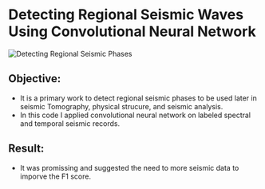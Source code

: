 # Detecting Regional Seismic Waves Using Convolutional Neural Network

![Detecting Regional Seismic Phases](https://docs.ecognition.com/Resources/Images/ECogUsr/UG_CNN_scheme.png)

## Objective: 
- It is  a primary work to detect regional seismic phases to be used later in seismic Tomography, physical strucure, and seismic analysis.   
- In this code I applied convolutional neural network on labeled spectral and temporal seismic records.

## Result:
- It was promissing and suggested the need to more seismic data to imporve the F1 score. 
